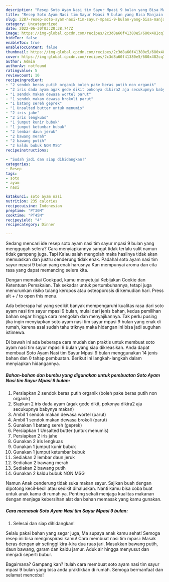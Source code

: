 ```yaml
---
description: "Resep Soto Ayam Nasi tim Sayur Mpasi 9 bulan yang Bisa Manjain Lidah, Buat Buka Puasa Enak"
title: "Resep Soto Ayam Nasi tim Sayur Mpasi 9 bulan yang Bisa Manjain Lidah, Buat Buka Puasa Enak"
slug: 2287-resep-soto-ayam-nasi-tim-sayur-mpasi-9-bulan-yang-bisa-manjain-lidah-buat-buka-puasa-enak
category: Uncategorized
date: 2022-06-30T03:20:38.747Z
image: https://img-global.cpcdn.com/recipes/2c3d8a60f41380e5/680x482cq70/soto-ayam-nasi-tim-sayur-mpasi-9-bulan-foto-resep-utama.jpg
hideToc: false
enableToc: true
enableTocContent: false
thumbnail: https://img-global.cpcdn.com/recipes/2c3d8a60f41380e5/680x482cq70/soto-ayam-nasi-tim-sayur-mpasi-9-bulan-foto-resep-utama.jpg
cover: https://img-global.cpcdn.com/recipes/2c3d8a60f41380e5/680x482cq70/soto-ayam-nasi-tim-sayur-mpasi-9-bulan-foto-resep-utama.jpg
author: Admin
authorAv: notfound
ratingvalue: 5
reviewcount: 10
recipeingredient:
- "2 sendok beras putih organik boleh pake beras putih non organik"
- "2 iris dada ayam agak gede dikit pokonya dikira2 aja secukupnya babynya makan"
- "1 sendok makan dewasa wortel parut"
- "1 sendok makan dewasa brokoli parut"
- "1 batang sereh geprek"
- "1 Unsalted butter untuk menumis"
- "2 iris jahe"
- "2 iris lengkuas"
- "1 jumput kunir bubuk"
- "1 jumput ketumbar bubuk"
- "2 lembar daun jeruk"
- "2 bawang merah"
- "2 bawang putih"
- "2 kaldu bubuk NON MSG"
recipeinstructions:

- "Sudah jadi dan siap dihidangkan!"
categories:
- Resep
tags:
- soto
- ayam
- nasi

katakunci: soto ayam nasi 
nutrition: 235 calories
recipecuisine: Indonesian
preptime: "PT30M"
cooktime: "PT45M"
recipeyield: "4"
recipecategory: Dinner

---
```



Sedang mencari ide resep soto ayam nasi tim sayur mpasi 9 bulan yang menggugah selera? Cara menyiapkannya sangat tidak terlalu sulit namun tidak gampang juga. Tapi Kalau salah mengolah maka hasilnya tidak akan memuaskan dan justru cenderung tidak enak. Padahal soto ayam nasi tim sayur mpasi 9 bulan yang enak harusnya Kan mempunyai aroma dan cita rasa yang dapat memancing selera kita.


Dengan memakai Cookpad, kamu menyetujui Kebijakan Cookie dan Ketentuan Pemakaian. Tak sekadar untuk pertumbuhannya, tetapi juga menurunkan risiko tulang keropos atau osteoporosis di kemudian hari. Press alt + / to open this menu.

Ada beberapa hal yang sedikit banyak mempengaruhi kualitas rasa dari soto ayam nasi tim sayur mpasi 9 bulan, mulai dari jenis bahan, kedua pemilihan bahan segar hingga cara mengolah dan menyajikannya. Tak perlu pusing jika ingin menyiapkan soto ayam nasi tim sayur mpasi 9 bulan yang enak di rumah, karena asal sudah tahu triknya maka hidangan ini bisa jadi suguhan istimewa.


Di bawah ini ada beberapa cara mudah dan praktis untuk membuat soto ayam nasi tim sayur mpasi 9 bulan yang siap dikreasikan. Anda dapat membuat Soto Ayam Nasi tim Sayur Mpasi 9 bulan menggunakan 14 jenis bahan dan 0 tahap pembuatan. Berikut ini langkah-langkah dalam menyiapkan hidangannya.

<!--inarticleads1-->

##### Bahan-bahan dan bumbu yang digunakan untuk pembuatan Soto Ayam Nasi tim Sayur Mpasi 9 bulan:

1. Persiapkan 2 sendok beras putih organik (boleh pake beras putih non organik)
1. Siapkan 2 iris dada ayam (agak gede dikit, pokonya dikira2 aja secukupnya babynya makan)
1. Ambil 1 sendok makan dewasa wortel (parut)
1. Ambil 1 sendok makan dewasa brokoli (parut)
1. Gunakan 1 batang sereh (geprek)
1. Persiapkan 1 Unsalted butter (untuk menumis)
1. Persiapkan 2 iris jahe
1. Gunakan 2 iris lengkuas
1. Gunakan 1 jumput kunir bubuk
1. Gunakan 1 jumput ketumbar bubuk
1. Sediakan 2 lembar daun jeruk
1. Sediakan 2 bawang merah
1. Sediakan 2 bawang putih
1. Gunakan 2 kaldu bubuk NON MSG


Namun Anak cenderung tidak suka makan sayur. Sajikan buah dengan dipotong kecil-kecil atau sedikit dihaluskan. Nanti kamu bisa coba buat untuk anak kamu di rumah ya. Penting sekali menjaga kualitas makanan dengan menjaga kebersihan alat dan bahan memasak yang kamu gunakan. 

<!--inarticleads2-->

##### Cara memasak Soto Ayam Nasi tim Sayur Mpasi 9 bulan:


1. Selesai dan siap dihidangkan!

Selalu pakai bahan yang segar juga, Ma supaya anak kamu sehat! Semoga resep ini bisa menginspirasi kamu! Cara membuat nasi tim mpasi: Masak beras dengan air setinggi kira-kira dua ruas jari. Masukkan bawang putih, daun bawang, garam dan kaldu jamur. Aduk air hingga menyusut dan menjadi seperti bubur. 

Bagaimana? Gampang kan? Itulah cara membuat soto ayam nasi tim sayur mpasi 9 bulan yang bisa anda praktikkan di rumah. Semoga bermanfaat dan selamat mencoba!
